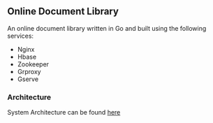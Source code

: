 ## Online Document Library

An online document library written in Go and built using the following services:
- Nginx
- Hbase
- Zookeeper
- Grproxy
- Gserve

### Architecture
System Architecture can be found [here](./image/architecture.png)
